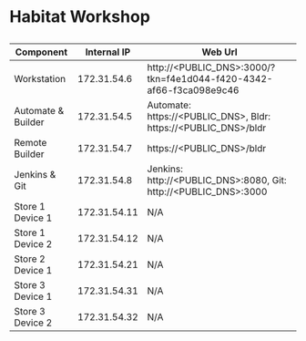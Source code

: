 # Habitat Workshop


## 

| Component | Internal IP | Web Url |
| ------------ | ---------- | --------|
| Workstation | 172.31.54.6 | http://<PUBLIC_DNS>:3000/?tkn=f4e1d044-f420-4342-af66-f3ca098e9c46 |
| Automate & Builder | 172.31.54.5 | Automate: https://<PUBLIC_DNS>, Bldr: https://<PUBLIC_DNS>/bldr |
| Remote Builder | 172.31.54.7 | https://<PUBLIC_DNS>/bldr |
| Jenkins & Git | 172.31.54.8 | Jenkins: http://<PUBLIC_DNS>:8080, Git: http://<PUBLIC_DNS>:3000
| Store 1 Device 1 | 172.31.54.11 | N/A |
| Store 1 Device 2 | 172.31.54.12 | N/A |
| Store 2 Device 1 | 172.31.54.21 | N/A |
| Store 3 Device 1 | 172.31.54.31 | N/A |
| Store 3 Device 2 | 172.31.54.32 | N/A |